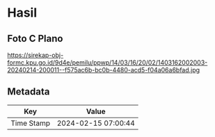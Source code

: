 # Hasil

## Foto C Plano

https://sirekap-obj-formc.kpu.go.id/9d4e/pemilu/ppwp/14/03/16/20/02/1403162002003-20240214-200011--f575ac6b-bc0b-4480-acd5-f04a06a6bfad.jpg


## Metadata

| Key        | Value               |
| ---------- | ------------------- |
| Time Stamp | 2024-02-15 07:00:44 |



